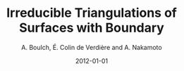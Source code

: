 ---
title: "Irreducible Triangulations of Surfaces with Boundary"
author: "A. Boulch, É. Colin de Verdière and A. Nakamoto"
collection: publications
permalink:
date: 2012-01-01
type: journal
venue: 'Graphs and Combinatorics, Springer Verlag'
venue2: 
venue3:
paperurl: 'https://link.springer.com/article/10.1007/s00373-012-1244-1'
arxivurl: 
halurl: 'https://hal.archives-ouvertes.fr/hal-01163747/document'
codeurl: 
mediumurl: 
blogurl: 
pdfurl: 
slidesurl: 
teaser: '2012-GaC-triangulation.png'
note:
noteimportant:
---